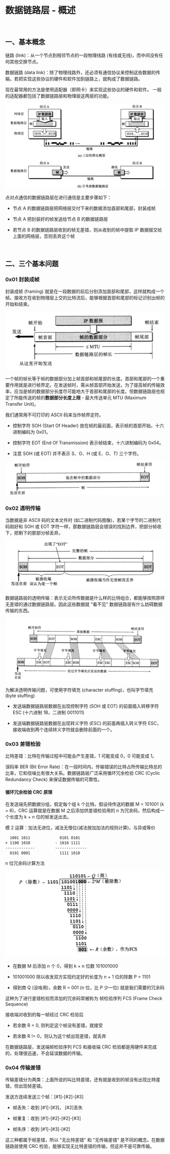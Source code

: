 
# 数据链路层 - 概述


<br>

## 一、基本概念

链路 (link)：从一个节点到相邻节点的一段物理线路 (有线或无线)，而中间没有任何其他交换节点。

数据链路 (data link)：除了物理线路外，还必须有通信协议来控制这些数据的传输。若把实现这些协议的硬件和软件加到链路上，就构成了数据链路。 

现在最常用的方法是使用适配器（即网卡）来实现这些协议的硬件和软件。 一般的适配器都包括了数据链路层和物理层这两层的功能。


![](../Images/Network/DataLinkLayerOverview/DataLinkLayerOverview_images00.png)

点对点通信的数据链路层在进行通信是主要步骤如下：

- 节点 A 的数据链路层把网络层交付下来的数据添加首部和尾部，封装成帧

- 节点 A 把封装好的帧发送给节点 B 的数据链路层
- 若节点 B 的数据链路层收到的帧无差错，则从收到的帧中提取 IP 数据报交给上面的网络层，否则丢弃这个帧


<br>

## 二、三个基本问题

### 0x01 封装成帧

封装成帧 (framing) 就是在一段数据的前后分别添加首部和尾部，这样就构成一个帧。接收方在收到物理层上交的比特流后，能够根据首部和尾部的标记识别出帧的开始和结束。

![](../Images/Network/DataLinkLayerOverview/DataLinkLayerOverview_images01.png)

一个帧的帧长等于帧的数据部分加上帧首部和帧尾部的长度。首部和尾部的一个重要作用就是进行帧界定。在发送帧时，需从帧首部开始发送，为了提高帧的传输效率，应当是帧的数据部分长度尽可能地大于首部和尾部的长度。但数据链路层也规定了所能传送的帧的**数据部分长度上限** - 最大传送单元 MTU (Maximum Transfer Unit)。

我们通常用不可打印的 ASCII 码来当作帧界定符。

- 控制字符 SOH (Start Of Header) 放在帧的最前面，表示帧的首部开始，十六进制编码为 0x01。

- 控制字符 EOT (End Of Transmission) 表示帧结束，十六进制编码为 0x04。

- 注意 SOH (或 EOT) 并不表示 S、O、H (或 E、O、T) 三个字符。

![](../Images/Network/DataLinkLayerOverview/DataLinkLayerOverview_images02.png)


### 0x02 透明传输

当数据是非 ASCII 码的文本文件时 (如二进制代码图像)，若某个字节的二进制代码刚好和 SOH 或 EOT 字符一样，那数据链路层会错误的找到边界，把部分帧收下，把剩下的那部分帧丢弃。

![](../Images/Network/DataLinkLayerOverview/DataLinkLayerOverview_images03.png)

数据链路层的透明传输：表示无论所传数据是什么样的比特组合，都能够按照原样无差错的通过数据链路层。因此这些数据就 "看不见" 数据链路层有什么妨碍数据传输的东西。

![](../Images/Network/DataLinkLayerOverview/DataLinkLayerOverview_images04.png)

为解决透明传输问题，可使用字符填充 (character stuffing)，也叫字节填充 (byte stuffing)

- 发送端数据链路层数据在出现控制字符 (SOH 或 EOT) 的前面插入转移字符 ESC (十六进制 1B，二进制 0011011)

- 发送端数据链路层数据在出现转义字符 (ESC) 的前面再插入转义字符 ESC，接收端收到两个连续转义字符就会删除前面的一个。

### 0x03 差错检验

比特差错：比特在传输过程中可能会产生差错，1 可能变成 0，0 可能变成 1。

误码率 BER (Bit Error Rate)：在一段时间内，传输错误的比特占所传输比特总的比率，它和信噪比有很大关系。数据链路层广泛采用循环冗余检验 CRC (Cyclic Redundancy Check) 来保证数据传输的可靠性。

#### 循环冗余检验 CRC 原理

在发送端先把数据分组，假定每个组 k 个比特。假设待传送的数据 M = 101001 (k = 6)，CRC 运算就是在数据 M 之后添加供差错检验用的 n 为冗余码，然后构成一个长度为 k + n 位的帧发送出去。

模 2 运算：加法无进位，减法无借位(减法按加加法的规则计算)，与异或等价 

```
  1001 1011 			0101 0101 
+ 1100 1010		      - 1010 1111
-------------		  --------------
  0101 0001			    1111 1010
```

n 位冗余码计算方法

![](../Images/Network/DataLinkLayerOverview/DataLinkLayerOverview_images05.png)

- 在数据 M 后添加 n 个 0，得到 k + n 位数 101001000

-  101001000 除以收发双方实现约定好的长度为 n + 1 位的除数 P = 1101
- 得到商 Q (没啥用)，余数 R = 001 (n 位，比 P 少一位) 就是我们需要的冗余码

这种为了进行差错检验而添加的冗余码常被称为 帧检验序列 FCS (Frame Check Sequence)

接收端对收到的每一帧经过 CRC 检验后

- 若余数 R = 0, 则判定这个帧没有差错，就接受

- 若余数 R != 0，则认为这个帧出现差错，就丢弃

在数据链路层，发送端帧检验序列 FCS 和接收端 CRC 检验都是用硬件来完成的，处理很迅速，不会延误数据的传输。

### 0x04 传输差错

传输差错分为两类：上面所说的叫比特差错，还有就是收到的帧没有出现比特差错，但出现帧差错。

发送方连续发送三个帧：[#1]-[#2]-[#3]

- 帧丢失：收到 [#1]-[#3]， [#2]丢失

- 帧重复：收到 [#1]-[#2]-[#2]-[#3]
- 帧失序：收到 [#1]-[#3]-[#2]

这三种都属于帧差错，所以 "无比特差错" 和 "无传输差错" 是不同的概念。在数据链路层使用 CRC 检验，能够实现无比特差错的传输，但这并不是可靠传输。


<br>


<br>


<br>